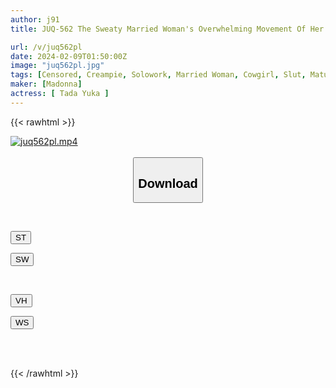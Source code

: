```yaml
---
author: j91
title: JUQ-562 The Sweaty Married Woman's Overwhelming Movement Of Her Hips Made Me Cum Inside Her Without Even Moving My Hips. Arika Tada

url: /v/juq562pl
date: 2024-02-09T01:50:00Z
image: "juq562pl.jpg"
tags: [Censored, Creampie, Solowork, Married Woman, Cowgirl, Slut, Mature Woman	]
maker: [Madonna]
actress: [ Tada Yuka ]
---
```



{{< rawhtml >}}

<div class="video" data-videoid="elX7zJjO9puYMKZ">
    <a href="javascript:;">
        <img src="/v/juq562pl/juq562pl.jpg" width="WIDTH" height="HEIGHT" alt="juq562pl.mp4" loading="lazy">
    </a>
</div>

<script type="text/javascript" src="https://j91.asia/asset/on-demand-st.js"></script>

<br>
  <link rel="stylesheet" href="https://j91.asia/asset/bs5.css">
  
  <center>
  <button class="btn btn-primary" type="button" data-bs-toggle="collapse" data-bs-target=".multi-collapse" aria-expanded="false" aria-controls="multiCollapseExample1 multiCollapseExample2"><h2>Download</h2></button></center>
</p>
<div class="row">
  <div class="col">
    <div class="collapse multi-collapse" id="multiCollapseExample1">
      <div class="card card-body">
	      	      <br>
<div class="buttons">  
<p><a href="https://streamtape.to/v/elX7zJjO9puYMKZ" target="_blank"><button class="btn-hover color-3"><i class="fa fa-download"></i> ST</button></a></p>
<p><a href="https://flaswish.com/nl72akhrqfdl" target="_blank"><button class="btn-hover color-2"><i class="fa fa-download"></i> SW</button></a></p></div>
    </div>
  </div>
</div>
  <div class="col">
    <div class="collapse multi-collapse" id="multiCollapseExample2">
      <div class="card card-body">
	      <br>
<div class="buttons">
<p><a href="javascript:;" target="_blank"><button class="btn-hover color-9"><i class="fa fa-download"></i> VH</button></a></p>
<p><a href="javascript:;" target="_blank"><button class="btn-hover color-8"><i class="fa fa-download"></i> WS</button></a></p></div>
<br><br>
      </div>
    </div>
  </div>
</div>

{{< /rawhtml >}}